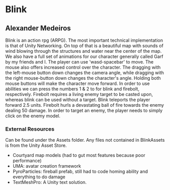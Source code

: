 # Blink
## Alexander Medeiros

Blink is an action rpg (ARPG). The most important technical implementation is that of Unity Networking. On top of that is a beautiful map with sounds of wind blowing through the structures and water near the center of the map. We also have a full set of animations for our character generally called Garf by my friends and I. The player can use 'wasd-spacebar' to move. The mouse also offers increased control over the character. The dragging with the left-mouse button down changes the camera angle, while dragging with the right mouse-button down changes the character's angle. Holding both mouse buttons will make the character move forward. In order to use abilities we can press the numbers 1 & 2 to for blink and firebolt, respectively. Firebolt requires a living enemy target to be casted upon, whereas blink can be used without a target. Blink teleports the player forward 2.5 units. Firebolt hurls a devastating ball of fire towards the enemy dealing 50 damage. In order to target an enemy, the player needs to simply click on the enemy model.

### External Resources
Can be found under the Assets folder. Any files not contained in BlinkAssets is from the Unity Asset Store.
- Courtyard map models (had to gut most features because poor performance)
- UMA: avatar creation framework
- PyroParticles: fireball prefab, still had to code homing ability and everything to do damage
- TextMeshPro: A Unity text solution.
